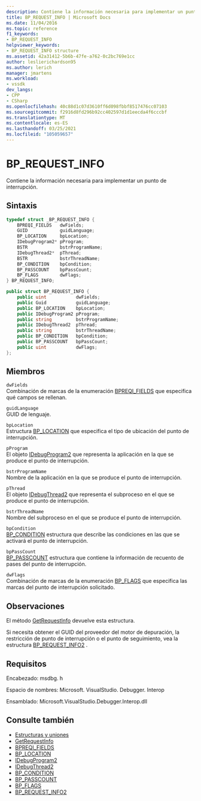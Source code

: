 ```yaml
---
description: Contiene la información necesaria para implementar un punto de interrupción.
title: BP_REQUEST_INFO | Microsoft Docs
ms.date: 11/04/2016
ms.topic: reference
f1_keywords:
- BP_REQUEST_INFO
helpviewer_keywords:
- BP_REQUEST_INFO structure
ms.assetid: 42a31412-5b6b-47fe-a762-0c2bc769e1cc
author: leslierichardson95
ms.author: lerich
manager: jmartens
ms.workload:
- vssdk
dev_langs:
- CPP
- CSharp
ms.openlocfilehash: 40c88d1c07d3610ff6d098fbbf8517476cc07103
ms.sourcegitcommit: f2916d8fd296b92cc402597d1d1eecda4f6cccbf
ms.translationtype: MT
ms.contentlocale: es-ES
ms.lasthandoff: 03/25/2021
ms.locfileid: "105059657"
---
```

# <a name="bp_request_info"></a>BP_REQUEST_INFO
Contiene la información necesaria para implementar un punto de interrupción.

## <a name="syntax"></a>Sintaxis

```cpp
typedef struct _BP_REQUEST_INFO {
    BPREQI_FIELDS   dwFields;
    GUID            guidLanguage;
    BP_LOCATION     bpLocation;
    IDebugProgram2* pProgram;
    BSTR            bstrProgramName;
    IDebugThread2*  pThread;
    BSTR            bstrThreadName;
    BP_CONDITION    bpCondition;
    BP_PASSCOUNT    bpPassCount;
    BP_FLAGS        dwFlags;
} BP_REQUEST_INFO;
```

```csharp
public struct BP_REQUEST_INFO {
    public uint           dwFields;
    public Guid           guidLanguage;
    public BP_LOCATION    bpLocation;
    public IDebugProgram2 pProgram;
    public string         bstrProgramName;
    public IDebugThread2  pThread;
    public string         bstrThreadName;
    public BP_CONDITION   bpCondition;
    public BP_PASSCOUNT   bpPassCount;
    public uint           dwFlags;
};
```

## <a name="members"></a>Miembros
`dwFields`\
Combinación de marcas de la enumeración [BPREQI_FIELDS](../../../extensibility/debugger/reference/bpreqi-fields.md) que especifica qué campos se rellenan.

`guidLanguage`\
GUID de lenguaje.

`bpLocation`\
Estructura [BP_LOCATION](../../../extensibility/debugger/reference/bp-location.md) que especifica el tipo de ubicación del punto de interrupción.

`pProgram`\
El objeto [IDebugProgram2](../../../extensibility/debugger/reference/idebugprogram2.md) que representa la aplicación en la que se produce el punto de interrupción.

`bstrProgramName`\
Nombre de la aplicación en la que se produce el punto de interrupción.

`pThread`\
El objeto [IDebugThread2](../../../extensibility/debugger/reference/idebugthread2.md) que representa el subproceso en el que se produce el punto de interrupción.

`bstrThreadName`\
Nombre del subproceso en el que se produce el punto de interrupción.

`bpCondition`\
[BP_CONDITION](../../../extensibility/debugger/reference/bp-condition.md) estructura que describe las condiciones en las que se activará el punto de interrupción.

`bpPassCount`\
[BP_PASSCOUNT](../../../extensibility/debugger/reference/bp-passcount.md) estructura que contiene la información de recuento de pases del punto de interrupción.

`dwFlags`\
Combinación de marcas de la enumeración [BP_FLAGS](../../../extensibility/debugger/reference/bp-flags.md) que especifica las marcas del punto de interrupción solicitado.

## <a name="remarks"></a>Observaciones
El método [GetRequestInfo](../../../extensibility/debugger/reference/idebugbreakpointrequest2-getrequestinfo.md) devuelve esta estructura.

Si necesita obtener el GUID del proveedor del motor de depuración, la restricción de punto de interrupción o el punto de seguimiento, vea la estructura [BP_REQUEST_INFO2](../../../extensibility/debugger/reference/bp-request-info2.md) .

## <a name="requirements"></a>Requisitos
Encabezado: msdbg. h

Espacio de nombres: Microsoft. VisualStudio. Debugger. Interop

Ensamblado: Microsoft.VisualStudio.Debugger.Interop.dll

## <a name="see-also"></a>Consulte también
- [Estructuras y uniones](../../../extensibility/debugger/reference/structures-and-unions.md)
- [GetRequestInfo](../../../extensibility/debugger/reference/idebugbreakpointrequest2-getrequestinfo.md)
- [BPREQI_FIELDS](../../../extensibility/debugger/reference/bpreqi-fields.md)
- [BP_LOCATION](../../../extensibility/debugger/reference/bp-location.md)
- [IDebugProgram2](../../../extensibility/debugger/reference/idebugprogram2.md)
- [IDebugThread2](../../../extensibility/debugger/reference/idebugthread2.md)
- [BP_CONDITION](../../../extensibility/debugger/reference/bp-condition.md)
- [BP_PASSCOUNT](../../../extensibility/debugger/reference/bp-passcount.md)
- [BP_FLAGS](../../../extensibility/debugger/reference/bp-flags.md)
- [BP_REQUEST_INFO2](../../../extensibility/debugger/reference/bp-request-info2.md)
